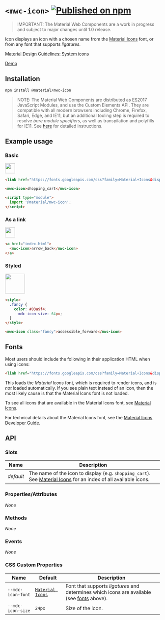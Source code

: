 # `<mwc-icon>` [![Published on npm](https://img.shields.io/npm/v/@material/mwc-icon.svg)](https://www.npmjs.com/package/@material/mwc-icon)
> IMPORTANT: The Material Web Components are a work in progress and subject to
> major changes until 1.0 release.

Icon displays an icon with a chosen name from the [Material Icons](https://material.io/resources/icons/) font, or from any
font that supports *ligatures*.

[Material Design Guidelines: System icons](https://material.io/design/iconography/system-icons.html)

[Demo](https://material-components.github.io/material-components-web-components/demos/icon/)

## Installation

```sh
npm install @material/mwc-icon
```

> NOTE: The Material Web Components are distributed as ES2017 JavaScript
> Modules, and use the Custom Elements API. They are compatible with all modern
> browsers including Chrome, Firefox, Safari, Edge, and IE11, but an additional
> tooling step is required to resolve *bare module specifiers*, as well as
> transpilation and polyfills for IE11. See
> [here](https://github.com/material-components/material-components-web-components#quick-start)
> for detailed instructions.

## Example usage

### Basic

<img src="https://raw.githubusercontent.com/material-components/material-components-web-components/d893b14a0846777b90c10839f3d05c36bc34692e/packages/icon/images/shopping_cart.png" width="32px" height="32px">

```html
<link href="https://fonts.googleapis.com/css?family=Material+Icons&display=block" rel="stylesheet">

<mwc-icon>shopping_cart</mwc-icon>

<script type="module">
  import '@material/mwc-icon';
</script>
```

### As a link

<img src="https://raw.githubusercontent.com/material-components/material-components-web-components/d893b14a0846777b90c10839f3d05c36bc34692e/packages/icon/images/arrow_back.png" width="32px" height="32px">

```html
<a href="index.html">
  <mwc-icon>arrow_back</mwc-icon>
</a>
```

### Styled

<img src="https://raw.githubusercontent.com/material-components/material-components-web-components/d893b14a0846777b90c10839f3d05c36bc34692e/packages/icon/images/accessible_forward.png" width="64px" height="64px">

```html
<style>
  .fancy {
    color: #03a9f4;
    --mdc-icon-size: 64px;
  }
</style>

<mwc-icon class="fancy">accessible_forward</mwc-icon>
```

## Fonts

Most users should include the following in their application HTML when using
icons:

```html
<link href="https://fonts.googleapis.com/css?family=Material+Icons&display=block" rel="stylesheet">
```

This loads the *Material Icons* font, which is required to render icons, and is
*not* loaded automatically. If you see plain text instead of an icon, then the
most likely cause is that the Material Icons font is not loaded.

To see all icons that are available in the Material Icons font, see
[Material Icons](https://material.io/resources/icons/).

For technical details about the Material Icons font, see the
[Material Icons Developer Guide](https://google.github.io/material-design-icons/).


## API

### Slots

Name      | Description
--------- | -----------
*default* | The name of the icon to display (e.g. `shopping_cart`). See [Material Icons](https://material.io/resources/icons/) for an index of all available icons.


### Properties/Attributes

*None*

### Methods

*None*

### Events

*None*

### CSS Custom Properties

Name              | Default          | Description
----------------- | ---------------- | -----------
`--mdc-icon-font` | [`Material Icons`](https://material.io/resources/icons/) | Font that supports *ligatures* and determines which icons are available (see [fonts](#fonts) above).
`--mdc-icon-size` | `24px`           | Size of the icon.

